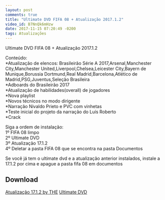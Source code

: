 ```yaml
---
layout: post
comments: true
title: "Ultimate DVD FIFA 08 + Atualização 2017.1.2"
video_id: B7NnQk6mHzw
date: 2017-11-15 07:20:49 -0200
tags: Atualizações
---
```


Ultimate DVD FIFA 08 + Atualização 2017.1.2

Conteúdo:  
\*Atualização de elencos: Brasileirão Série A 2017,Arsenal,Manchester City,Manchester United,Liverpool,Chelsea,Leicester City,Bayern de Munique,Borussia Dortmund,Real Madrid,Barcelona,Atlético de Madrid,PSG,Juventus,Seleção Brasileira  
\*Adboards do Brasileirão 2017  
\*Atualização de habilidades(overall) de jogadores  
\*Nova playlist  
\*Novos técnicos no modo dirigente  
\*Narração Nivaldo Prieto e PVC com vinhetas  
\*Teste inicial do projeto da narração do Luís Roberto  
\*Crack  

Siga a ordem de instalação:  
1º FIFA 08 limpo  
2º Ultimate DVD  
3º Atualização 17.1.2  
4º Deletar a pasta FIFA 08 que se encontra na pasta Documentos  

Se você já tem o ultimate dvd e a atualização anterior instalados, instale a 17.1.2 por cima e apague a pasta fifa 08 em documentos

<h2>Download</h2>
<div class="download">
  <a class="download-button" href="https://goo.gl/RkzHk6" data-filesize="514.3 MB">Atualização 17.1.2 by THE</a>
  <a class="download-button" href="https://goo.gl/WL9qPo" data-filesize="371.8 MB">Ultimate DVD</a>
</div>